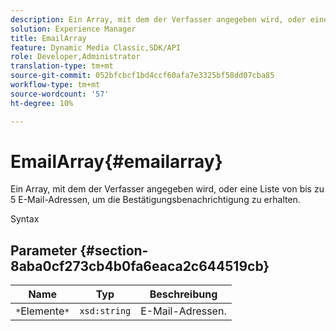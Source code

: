 ```yaml
---
description: Ein Array, mit dem der Verfasser angegeben wird, oder eine Liste von bis zu 5 E-Mail-Adressen, um die Bestätigungsbenachrichtigung zu erhalten.
solution: Experience Manager
title: EmailArray
feature: Dynamic Media Classic,SDK/API
role: Developer,Administrator
translation-type: tm+mt
source-git-commit: 052bfcbcf1bd4ccf60afa7e3325bf58dd07cba85
workflow-type: tm+mt
source-wordcount: '57'
ht-degree: 10%

---
```



# EmailArray{#emailarray}

Ein Array, mit dem der Verfasser angegeben wird, oder eine Liste von bis zu 5 E-Mail-Adressen, um die Bestätigungsbenachrichtigung zu erhalten.

Syntax

## Parameter {#section-8aba0cf273cb4b0fa6eaca2c644519cb}

| Name | Typ | Beschreibung |
|---|---|---|
| `*`Elemente`*` | `xsd:string` | E-Mail-Adressen. |


